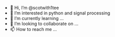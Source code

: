 - 👋 Hi, I’m @scotwith1tee
- 👀 I’m interested in python and signal processing
- 🌱 I’m currently learning ...
- 💞️ I’m looking to collaborate on ...
- 📫 How to reach me ...

<!---
scotwith1tee/scotwith1tee is a ✨ special ✨ repository because its `README.md` (this file) appears on your GitHub profile.
You can click the Preview link to take a look at your changes.
--->
